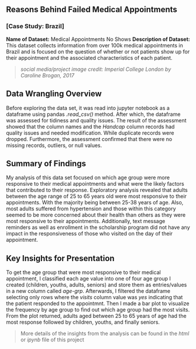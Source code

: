 
## Reasons Behind Failed Medical Appointments ##
### [Case Study: Brazil]

**Name of Dataset:** Medical Appointments No Shows
**Description of Dataset:**
This dataset collects information from over 100k medical appointments in Brazil and is focused on the question of whether or not patients show up for their appointment and the associated characteristics of each patient.

> *social media/project image credit: Imperial College London by Caroline Brogan, 2017* 

## Data Wrangling Overview

Before exploring the data set, it was read into jupyter notebook as a dataframe using pandas *.read_csv()* method. After which, the dataframe was assessed for tidiness and quality issues. The result of the assessment showed that the column names and the *Handcap* column records had quality issues and needed modification. While duplicate records were dropped. Furthermore, the assessment confirmed that there were no missing records, outliers, or null values. 

## Summary of Findings

My analysis of this data set focused on which age group were more responsive to their medical appointments and what were the likely factors that contributed to their response. Exploratory analysis revealed that adults between the age range of 25 to 65 years old were most responsive to their appointments. With the majority being between 25-38 years of age. Also, most adults suffered from hypertension and those within this category seemed to be more concerned about their health than others as they were most responsive to their appointments. Additionally, text message reminders as well as enrollment in the scholarship program did not have any impact in the responsiveness of those who visited on the day of their appointment.

## Key Insights for Presentation 

To get the age group that were most responsive to their medical appointment, I classified each age value into one of four age group I created (children, youths, adults, seniors) and store them as entries/values in a new column called *age-grp*. Afterwards, I filtered the dataframe selecting only rows where the *visits* column value was *yes* indicating that the patient responded to the appointmnt. Then I made a bar plot to visualize the frequency by age group to find out which age group had the most visits. From the plot returned, adults aged between 25 to 65 years of age had the most response followed by children, youths, and finally seniors. 

> More details of the insights from the analysis can be found in the *html* or *ipynb* file of this project
































